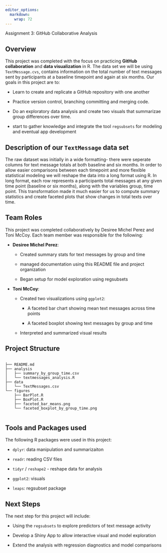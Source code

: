 ```yaml
---
editor_options: 
  markdown: 
    wrap: 72
---
```


Assignment 3: GitHub Collaborative Analysis

## Overview

This project was completed with the focus on practicing **GitHub
collaboration** and **data visualization** in R. The data set we will be
using `TextMessage.cvs`, contains information on the total number of
text messages sent by participants at a baseline timepoint and again at
six months. Our goals in this project are to:

-   Learn to create and replicate a GitHub repository with one another

-   Practice version control, branching committing and merging code.

-   Do an exploratory data analysis and create two visuals that
    summarizae group differences over time.

-   start to gather knowledge and integrate the tool `regsubsets` for
    modeling and eventual app development

## Description of our `TextMessage` data set

The raw dataset was initially in a wide formatting- there were seperate
columns for text message totals at both baseline and six months. In
order to allow easier comparisons between each timepoint and more
flexible statistical modeling we will reshape the data into a long
format using R. In long format, each row represents a participants total
messages at any given time point (baseline or six months), along with
the variables group, time point. This transformation made it much easier
for us to compute summary statistics and create faceted plots that show
changes in total texts over time.

## Team Roles

This project was completed collaboratively by Desiree Michel Perez and
Toni McCoy. Each team member was responsible for the following:

-   **Desiree Michel Perez**:

    -   Created summary stats for text messages by group and time

    -   managed documentation using this README file and project
        organization

    -   Began setup for model exploration using regsubsets

-   **Toni McCoy**:

    -   Created two visualizations using `ggplot2`:

        -   A faceted bar chart showing mean text messages across time
            points

        -   A faceted boxplot showing text messages by group and time

    -   Interpreted and summarized visual results

## Project Structure

```         

├── README.md
├── analysis
│   ├── summary_by_group_time.csv
│   └── textmessages_analysis.R
├── data
│   └── TextMessages.csv
└── figures
    ├── BarPlot.R
    ├── BoxPlot.R
    ├── faceted_bar_means.png
    └── faceted_boxplot_by_group_time.png
    
```

## Tools and Packages used

The following R packages were used in this project:

-   `dplyr`: data manipulation and summarizaiton

-   `readr`: reading CSV files

-   `tidyr` / `reshape2` - reshape data for analysis

-   `ggplot2`: visuals

-   `leaps`: regsubset package

## Next Steps

The next step for this project will include:

-   Using the `regsubsets` to explore predictors of text message
    activity

-   Develop a Shiny App to allow interactive visual and model
    exploration

-   Extend the analysis with regression diagnostics and model
    comparisons
